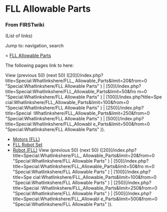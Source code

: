 
# FLL Allowable Parts

### From FIRSTwiki

(List of links)

Jump to: navigation, search

&lt; [FLL Allowable Parts](/index.php?title=FLL_Allowable_Parts&redirect=no
"FLL Allowable Parts" )  

The following pages link to here:

View (previous 50) (next 50) ([20](/index.php?title=Special:Whatlinkshere/FLL_
Allowable_Parts&limit=20&from=0 "Special:Whatlinkshere/FLL Allowable Parts" )
| [50](/index.php?title=Special:Whatlinkshere/FLL_Allowable_Parts&limit=50&fro
m=0 "Special:Whatlinkshere/FLL Allowable Parts" ) | [100](/index.php?title=Spe
cial:Whatlinkshere/FLL_Allowable_Parts&limit=100&from=0
"Special:Whatlinkshere/FLL Allowable Parts" ) | [250](/index.php?title=Special
:Whatlinkshere/FLL_Allowable_Parts&limit=250&from=0 "Special:Whatlinkshere/FLL
Allowable Parts" ) | [500](/index.php?title=Special:Whatlinkshere/FLL_Allowabl
e_Parts&limit=500&from=0 "Special:Whatlinkshere/FLL Allowable Parts" )).

  * [Motors (FLL)](Motors_%28FLL%29 "Motors \(FLL\)" )
  * [FLL Robot Set](FLL_Robot_Set "FLL Robot Set" )
  * [Robot (FLL)](Robot_%28FLL%29 "Robot \(FLL\)" )
View (previous 50) (next 50) ([20](/index.php?title=Special:Whatlinkshere/FLL_
Allowable_Parts&limit=20&from=0 "Special:Whatlinkshere/FLL Allowable Parts" )
| [50](/index.php?title=Special:Whatlinkshere/FLL_Allowable_Parts&limit=50&fro
m=0 "Special:Whatlinkshere/FLL Allowable Parts" ) | [100](/index.php?title=Spe
cial:Whatlinkshere/FLL_Allowable_Parts&limit=100&from=0
"Special:Whatlinkshere/FLL Allowable Parts" ) | [250](/index.php?title=Special
:Whatlinkshere/FLL_Allowable_Parts&limit=250&from=0 "Special:Whatlinkshere/FLL
Allowable Parts" ) | [500](/index.php?title=Special:Whatlinkshere/FLL_Allowabl
e_Parts&limit=500&from=0 "Special:Whatlinkshere/FLL Allowable Parts" )).

